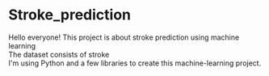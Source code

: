 # Stroke_prediction

Hello everyone! This project is about stroke prediction using machine learning <br />
The dataset consists of stroke <br />
I'm using Python and a few libraries to create this machine-learning project.<br />